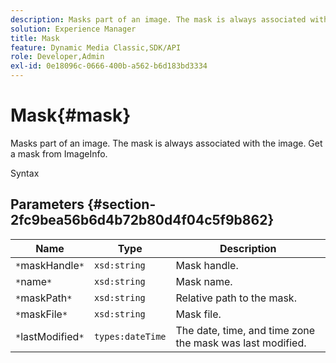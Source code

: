 ```yaml
---
description: Masks part of an image. The mask is always associated with the image. Get a mask from ImageInfo.
solution: Experience Manager
title: Mask
feature: Dynamic Media Classic,SDK/API
role: Developer,Admin
exl-id: 0e18096c-0666-400b-a562-b6d183bd3334
---
```

# Mask{#mask}

Masks part of an image. The mask is always associated with the image. Get a mask from ImageInfo.

 Syntax 

## Parameters {#section-2fc9bea56b6d4b72b80d4f04c5f9b862}

|  Name  | Type  | Description  |
|---|---|---|
|  `*`maskHandle`*`  | `xsd:string`  | Mask handle.  |
|  `*`name`*`  | `xsd:string`  | Mask name.  |
|  `*`maskPath`*`  | `xsd:string`  | Relative path to the mask.  |
|  `*`maskFile`*`  | `xsd:string`  | Mask file.  |
|  `*`lastModified`*`  | `types:dateTime`  | The date, time, and time zone the mask was last modified.  |
